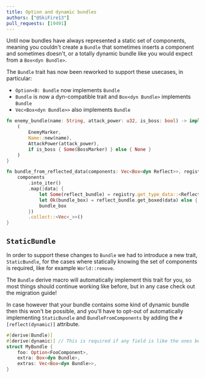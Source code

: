 ```yaml
---
title: Option and dynamic bundles
authors: ["@SkiFire13"]
pull_requests: [19491]
---
```


Until now bundles have always represented a static set of components, meaning you couldn't create a `Bundle` that sometimes inserts a component and sometimes doesn't, or a totally dynamic bundle like you would expect from a `Box<dyn Bundle>`.

The `Bundle` trait has now been reworked to support these usecases, in particular:

- `Option<B: Bundle` now implements `Bundle`
- `Bundle` is now a dyn-compatible trait and `Box<dyn Bundle>` implements `Bundle`
- `Vec<Box<dyn Bundle>>` also implements `Bundle`

```rs
fn enemy_bundle(name: String, attack_power: u32, is_boss: bool) -> impl Bundle {
    (
        EnemyMarker,
        Name::new(name),
        AttackPower(attack_power),
        if is_boss { Some(BossMarker) } else { None }
    )
}

fn bundle_from_reflected_data(components: Vec<Box<dyn Reflect>>, registry: &TypeRegistry) -> impl Bundle {
    components
        .into_iter()
        .map(|data| {
            let Some(reflect_bundle) = registry.get_type_data::<ReflectBundle>(data.type_id()) else { todo!() };
            let Ok(bundle_box) = reflect_bundle.get_boxed(data) else { todo!() };
            bundle_box
        })
        .collect::<Vec<_>>()
}
```

## `StaticBundle`

In order to support these changes to `Bundle` we had to introduce a new trait, `StaticBundle`, for the cases where statically knowing the set of components is required, like for example `World::remove`.

The `Bundle` derive macro will automatically implement this trait for you, so most things should continue working like before, but in any case check out the migration guide!

In case however that your bundle contains some kind of dynamic bundle then this won't be possible, and you'll have to opt-out of automatically implementing `StaticBundle` and `BundleFromComponents` by adding the `#[reflect(dynamic)]` attribute.

```rs
#[derive(Bundle)]
#[derive(dynamic)] // This is required if any field is like the ones below!
struct MyBundle {
    foo: Option<FooComponent>,
    extra: Box<dyn Bundle>,
    extras: Vec<Box<dyn Bundle>>,
}
```
